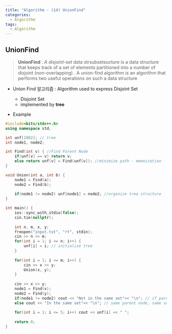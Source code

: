 ```yaml
---
title: "Algorithm - (14) UnionFind"
categories:
  - Algorithm
tags:
  - Algorithm
---
```


## UnionFind 
> **UnionFind**  : *A disjoint-set* data strsubsetsucture is a data structure that keeps track of a set of elements partitioned into a number of disjoint (non-overlapping) . A union-find algorithm is an algorithm that performs two useful operations on such a data structure


- Union Find 알고리즘 : Algorithm used to express Disjoint Set
    - Disjoint Set 
    - implemented by **tree**
    
- Example

```c++
#include<bits/stdc++.h>
using namespace std;

int unf[1002]; // tree
int node1, node2;

int Find(int v) { //Find Parent Node
	if(unf[v] == v) return v;
	else return unf[v] = Find(unf[v]); //minimize path - memoization  
}

void Union(int a, int b) {
	node1 = Find(a);
	node2 = Find(b);
	
	if(node1 != node2) unf[node1] = node2; //organize tree structure
}

int main() {
	ios::sync_with_stdio(false);
	cin.tie(nullptr);
	
	int n, m, x, y;
	freopen("input.txt", "rt", stdin);
	cin >> n >> m;
	for(int i = 1; i <= n; i++) {
		unf[i] = i; // initialize tree
	}
	
	for(int i = 1; i <= m; i++) {
		cin >> x >> y;
		Union(x, y);
	}
	
	cin >> x >> y;
	node1 = Find(x);
	node2 = Find(y);
	if(node1 != node2) cout << "Not in the same set"<< "\n"; // if parentNode not same, not in same set
	else cout << "In the same set"<< "\n"; // same parent node, same set
	
	for(int i = 1; i <= 5; i++) cout << unf[i] << " ";
	
 	return 0;
}
```


